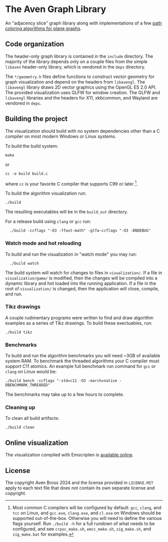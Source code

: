 # The Aven Graph Library

An "adjacency slice" graph library along with implementations
of a few [path coloring algorithms for plane graphs][2].

## Code organization

The header-only graph library is contained in the `include` directory.
The majority of the library depends only on a couple files from
the simple `libaven` header-only library, which is vendored in the
`deps` directory.

The `*/geometry.h` files define functions to construct vector geometry
for graph visualization and depend on the headers from
`libavengl`. The `libavengl` library draws 2D vector
graphics using the OpenGL ES 2.0 API.
The provided visualization uses GLFW for window creation.
The GLFW and `libavengl` libraries and the headers
for X11, xkbcommon, and Wayland are vendored in `deps`.

## Building the project

The visualization should build with no system dependencies other
than a C compiler on most modern Windows or Linux systems.

To build the build system:
```Shell
make
```
or
```Shell
cc -o build build.c
```
where `cc` is your favorite C compiler that supports C99 or later [^1].

To build the algorithm visualization run:
```
./build
```
The resulting executables will be in the `build_out` directory.

For a release build using `clang` or `gcc` run:
```
  ./build -ccflags "-O3 -ffast-math" -glfw-ccflags "-O3 -DNDEBUG"
```

### Watch mode and hot reloading

To build and run the visualization in "watch mode" you may run:
```
  ./build watch
```
The build system will watch for changes to files in `visualization/`. If a
file in `visualization/game/` is modified, then the changes will be compiled
into a dynamic library and hot loaded into the running application. If
a file in the root of `visualization/` is changed, then the application
will close, compile, and run.

### Tikz drawings

A couple rudimentary programs were written to find and draw
algorithm examples as a series of Tikz drawings. To build these
exectuables, run:
```
./build tikz
```

### Benchmarks

To build and run the algorithm benchmarks you will need ~3GB of
available system RAM. To benchmark the threaded algorithms
your C compiler must support C11 atomics. An example full benchmark
run command for `gcc` or `clang` on Linux would be:
```
./build bench -ccflags "-std=c11 -O3 -march=native -DBENCHMARK_THREADED"
```
The benchmarks may take up to a few hours to complete.
 
### Cleaning up

To clean all build artifacts:
```
./build clean
```

## Online visualization

The visualization compiled with Emscripten is [available online][1].

## License

The copyright Aven Bross 2024 and the license provided in `LICENSE.MIT`
apply to each text file that does
not contain its own separate license and copyright.

[^1]: Most common C compilers will be configured by default: `gcc`, `clang`,
and `tcc` on Linux, and `gcc.exe`, `clang.exe`, and `cl.exe` on Windows
should be supported out-of-the-box.
Otherwise you will need to define the various flags yourself.
Run `./build -h` for a full rundown of what needs to be configured,
and see `crpoc_make.sh`, `emcc_make.sh`, `zig_make.sh`, and `zig_make.bat`
for examples.

[1]: https://musing.permutationlock.com/static/triangulate/visualization.html
[2]: https://github.com/permutationlock/implpathcol_paper
